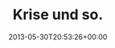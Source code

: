 ---
retweeted: false
source: <a href="http://twitter.com" rel="nofollow">Twitter Web Client</a>
entities:
  hashtags: []
  symbols: []
  user_mentions: []
  urls:
  - url: http://t.co/NriBv4U76s
    expanded_url: http://www.faz.net/aktuell/finanzen/vermoegen-der-club-der-deutschen-millionaere-ist-um-neun-prozent-gewachsen-12201942.html
    display_url: faz.net/aktuell/finanz…
    indices:
    - '14'
    - '36'
display_text_range:
- '0'
- '36'
favorite_count: '0'
id_str: '340209356391997440'
truncated: false
retweet_count: '0'
id: '340209356391997440'
possibly_sensitive: false
created_at: Thu May 30 20:53:26 +0000 2013
favorited: false
full_text: Krise und so.
lang: de
quote_url: http://www.faz.net/aktuell/finanzen/vermoegen-der-club-der-deutschen-millionaere-ist-um-neun-prozent-gewachsen-12201942.html
tags:
- pesos:twitter
date: '2013-05-30T20:53:26+00:00'
src: https://twitter.com/bascht/status/340209356391997440
original_url: https://twitter.com/bascht/status/340209356391997440
type: twitter_tweet
text: Krise und so.
title: Krise und so.

---